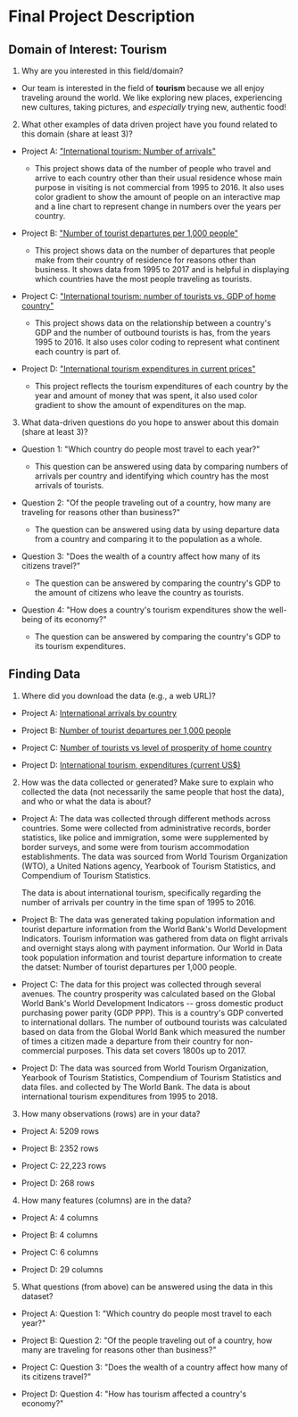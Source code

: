 # Final Project Description

## Domain of Interest: Tourism
1.  Why are you interested in this field/domain?

  * Our team is interested in the field of **tourism** because we all enjoy traveling around the world. We like exploring new places, experiencing new cultures, taking pictures, and *especially* trying new, authentic food!


2.  What other examples of data driven project have you found related to this domain (share at least 3)?

  * Project A:  ["International tourism: Number of arrivals"](https://ourworldindata.org/grapher/international-tourism-number-of-arrivals?tab=chart)

      - This project shows data of the number of people who travel and arrive to each country other than their usual residence whose main purpose in visiting is not commercial from 1995 to 2016. It also uses color gradient to show the amount of people on an interactive map and a line chart to represent change in numbers over the years per country.

  * Project B:  ["Number of tourist departures per 1,000 people"](https://ourworldindata.org/grapher/number-of-departures-per-1000)

      - This project shows data on the number of departures that people make from their country of residence for reasons other than business. It shows data from 1995 to 2017 and is helpful in displaying which countries have the most people traveling as tourists.

  * Project C:  ["International tourism: number of tourists vs. GDP of home country"](https://ourworldindata.org/grapher/number-of-tourists-outbound-vs-level-of-prosperity-of-the-home-country?tab=chart)

      - This project shows data on the relationship between a country's GDP and the number of outbound tourists is has, from the years 1995 to 2016. It also uses color coding to represent what continent each country is part of.

  * Project D:  ["International tourism expenditures in current prices"](https://knoema.com/atlas/maps/Tourism-expenditures)

      - This project reflects the tourism expenditures of each country by the year and amount of money that was spent, it also used color gradient to show the amount of expenditures on the map.


3. What data-driven questions do you hope to answer about this domain (share at least 3)?

  * Question 1: "Which country do people most travel to each year?"

    - This question can be answered using data by comparing numbers of arrivals per country and identifying which country has the most arrivals of tourists.

  * Question 2: "Of the people traveling out of a country, how many are traveling for reasons other than business?"
    - The question can be answered using data by using departure data from a country and comparing it to the population as a whole.

  * Question 3: "Does the wealth of a country affect how many of its citizens travel?"
    - The question can be answered by comparing the country's GDP to the amount of citizens who leave the country as tourists.

  * Question 4: "How does a country's tourism expenditures show the well-being of its economy?"
    - The question can be answered by comparing the country's GDP to its tourism expenditures.

## Finding Data
1. Where did you download the data (e.g., a web URL)?

  * Project A:  [International arrivals by country](https://ourworldindata.org/grapher/international-tourism-number-of-arrivals)

  * Project B:  [Number of tourist departures per 1,000 people](https://ourworldindata.org/grapher/number-of-departures-per-1000)

  * Project C:  [Number of tourists vs level of prosperity of home country](https://ourworldindata.org/grapher/number-of-tourists-outbound-vs-level-of-prosperity-of-the-home-country)

  * Project D:  [International tourism, expenditures (current US$)](https://data.worldbank.org/indicator/ST.INT.XPND.CD)

2. How was the data collected or generated? Make sure to explain who collected the data (not necessarily the same people that host the data), and who or what the data is about?

  * Project A:  The data was collected through different methods across countries. Some were collected from administrative records, border statistics, like police and immigration, some were supplemented by border surveys, and some were from tourism accommodation establishments. The data was sourced from World Tourism Organization (WTO), a United Nations agency, Yearbook of Tourism Statistics, and Compendium of Tourism Statistics.

    The data is about international tourism, specifically regarding the number of arrivals per country in the time span of 1995 to 2016.

  * Project B: The data was generated taking population information and tourist departure information from the World Bank's World Development Indicators. Tourism information was gathered from data on flight arrivals and overnight stays along with payment information. Our World in Data took population information and tourist departure information to create the datset: Number of tourist departures per 1,000 people.

  * Project C:  The data for this project was collected through several avenues. The country prosperity was calculated based on the Global World Bank's World Development Indicators -- gross domestic product purchasing power parity (GDP PPP). This is a country's GDP converted to international dollars. The number of outbound tourists was calculated based on data from the Global World Bank which measured the number of times a citizen made a departure from their country for non-commercial purposes. This data set covers 1800s up to 2017.

  * Project D:  The data was sourced from World Tourism Organization, Yearbook of Tourism Statistics, Compendium of Tourism Statistics and data files. and collected by The World Bank. The data is about international tourism expenditures from 1995 to 2018.

3. How many observations (rows) are in your data?

  * Project A:  5209 rows

  * Project B:  2352 rows

  * Project C:  22,223 rows

  * Project D:  268 rows

4. How many features (columns) are in the data?

  * Project A:  4 columns

  * Project B:  4 columns

  * Project C:  6 columns

  * Project D:  29 columns

5. What questions (from above) can be answered using the data in this dataset?

  * Project A: Question 1: "Which country do people most travel to each year?"

  * Project B:  Question 2: "Of the people traveling out of a country, how many are traveling for reasons other than business?"

  * Project C: Question 3: "Does the wealth of a country affect how many of its citizens travel?"

  * Project D: Question 4: "How has tourism affected a country's economy?"
